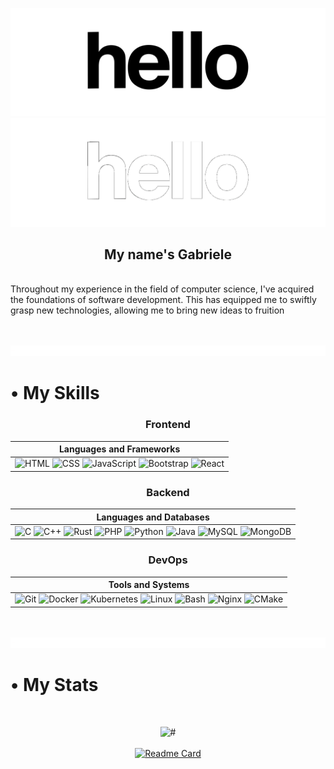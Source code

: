 ![#](gif/hello-black.gif#gh-light-mode-only)![#](gif/hello-white.gif#gh-dark-mode-only)
<h2 align="center">My name's Gabriele</h2>

<!--<p align="center"><img src="gif/hello3.gif" alt="GIF"></p>-->

<br/>
Throughout my experience in the field of computer science, I've acquired the foundations of software development. This has equipped me to swiftly grasp new technologies, allowing me to bring new ideas to fruition

 <!--I firmly believe in the power of continuous learning and am always eager to expand my knowledge horizons-->

<br /><br />
<img  src="gif/redline.gif">

<!--# <img src="https://user-images.githubusercontent.com/74038190/212284087-bbe7e430-757e-4901-90bf-4cd2ce3e1852.gif" alt="GIF" height="35px"> My Skills-->
# • My Skills

<div align="center">

### Frontend
 
| Languages and Frameworks |
|--------------------------|
| ![HTML](https://skillicons.dev/icons?i=html) ![CSS](https://skillicons.dev/icons?i=css) ![JavaScript](https://skillicons.dev/icons?i=js) ![Bootstrap](https://skillicons.dev/icons?i=bootstrap) ![React](https://skillicons.dev/icons?i=react) |

</div>

<div align="center">

### Backend
 
| Languages and Databases |
|-------------------------|
| ![C](https://skillicons.dev/icons?i=c) ![C++](https://skillicons.dev/icons?i=cpp) ![Rust](https://skillicons.dev/icons?i=rust) ![PHP](https://skillicons.dev/icons?i=php) ![Python](https://skillicons.dev/icons?i=python) ![Java](https://skillicons.dev/icons?i=java) ![MySQL](https://skillicons.dev/icons?i=mysql) ![MongoDB](https://skillicons.dev/icons?i=mongodb) |

</div>

<div align="center">

### DevOps

| Tools and Systems |
|-------------------|
| ![Git](https://skillicons.dev/icons?i=git) ![Docker](https://skillicons.dev/icons?i=docker) ![Kubernetes](https://skillicons.dev/icons?i=kubernetes) ![Linux](https://skillicons.dev/icons?i=linux) ![Bash](https://skillicons.dev/icons?i=bash) ![Nginx](https://skillicons.dev/icons?i=nginx) ![CMake](https://skillicons.dev/icons?i=cmake) |

</div>

<br /><br />
<img  src="gif/redline.gif">

<!--# <img src="https://github.com/Anmol-Baranwal/Cool-GIFs-For-GitHub/assets/74038190/0b335028-1d3d-4ee5-b5b3-a373d499be7e" height="50px"> My Stats-->
# • My Stats
<br />
<div align="center">

![#](https://github-readme-stats.vercel.app/api?username=gabrielemigliorinii&theme=tokyonight&show_icons=true)
<br/><br/>
[![Readme Card](https://github-readme-stats.vercel.app/api/pin/?username=gabrielemigliorinii&repo=my-own-git&theme=tokyonight)](https://github.com/gabrielemigliorinii/my-own-git)

</div>

